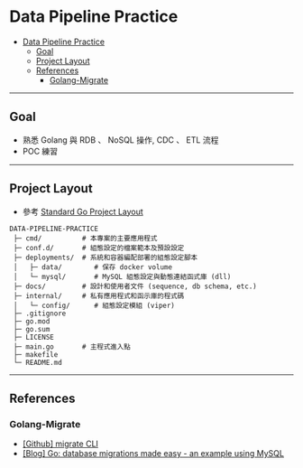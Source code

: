 # Data Pipeline Practice

- [Data Pipeline Practice](#data-pipeline-practice)
  - [Goal](#goal)
  - [Project Layout](#project-layout)
  - [References](#references)
    - [Golang-Migrate](#golang-migrate)

---

## Goal

- 熟悉 Golang 與 RDB 、 NoSQL 操作, CDC 、 ETL 流程
- POC 練習

--- 

## Project Layout

- 參考 [Standard Go Project Layout](https://github.com/golang-standards/project-layout)

```
DATA-PIPELINE-PRACTICE
 ├─ cmd/          # 本專案的主要應用程式
 ├─ conf.d/       # 組態設定的檔案範本及預設設定
 ├─ deployments/  # 系統和容器編配部署的組態設定腳本
 │   ├─ data/        # 保存 docker volume
 │   └─ mysql/       # MySQL 組態設定與動態連結函式庫 (dll)
 ├─ docs/         # 設計和使用者文件 (sequence, db schema, etc.)
 ├─ internal/     # 私有應用程式和函示庫的程式碼
 │   └─ config/      # 組態設定模組 (viper)
 ├─ .gitignore    
 ├─ go.mod        
 ├─ go.sum        
 ├─ LICENSE       
 ├─ main.go       # 主程式進入點
 ├─ makefile      
 └─ README.md     
```

---

## References

### Golang-Migrate

- [[Github] migrate CLI](https://github.com/golang-migrate/migrate/tree/master/cmd/migrate)
- [[Blog] Go: database migrations made easy - an example using MySQL](https://www.linkedin.com/pulse/go-database-migrations-made-easy-example-using-mysql-tiago-melo/)